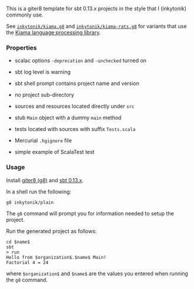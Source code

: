 This is a giter8 template for sbt 0.13.x projects in the style that
I (inkytonik) commonly use.

See [`inkytonik/kiama.g8`](https://github.com/inkytonik/kiama.g8) and
[`inkytonik/kiama-rats.g8`](https://github.com/inkytonik/kiama-rats.g8) for
variants that use the [Kiama language processing library](http://kiama.googlecode.com).

### Properties

* scalac options `-deprecation` and `-unchecked` turned on

* sbt log level is warning

* sbt shell prompt contains project name and version

* no project sub-directory

* sources and resources located directly under `src`

* stub `Main` object with a dummy `main` method

* tests located with sources with suffix `Tests.scala`

* Mercurial `.hgignore` file

* simple example of ScalaTest test

### Usage

Install [giter8 (g8)](http://github.com/n8han/giter8#readme) and [sbt
0.13.x](http://www.scala-sbt.org).

In a shell run the following:

    g8 inkytonik/plain

The `g8` command will prompt you for information needed to setup the
project.

Run the generated project as follows:

    cd $name$
    sbt
    > run
    Hello from $organization$.$name$ Main!
    Factorial 4 = 24

where `$organization$` and `$name$` are the values you entered when
running the `g8` command.
